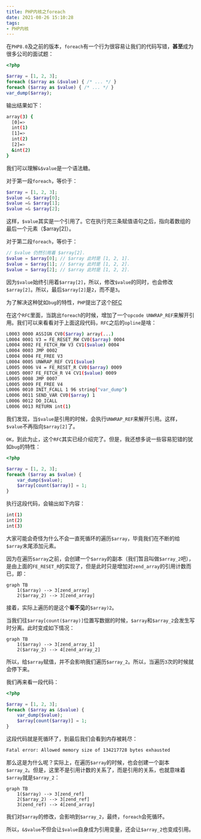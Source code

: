 ```yaml
---
title: PHP内核之foreach
date: 2021-08-26 15:10:28
tags:
- PHP内核
---
```


在`PHP8.0`及之前的版本，`foreach`有一个行为很容易让我们的代码写错，**甚至**成为很多公司的面试题：

```php
<?php

$array = [1, 2, 3];
foreach ($array as &$value) { /* ... */ }
foreach ($array as $value) { /* ... */ }
var_dump($array);
```

输出结果如下：

```bash
array(3) {
  [0]=>
  int(1)
  [1]=>
  int(2)
  [2]=>
  &int(2)
}
```

我们可以理解`&$value`是一个语法糖。

对于第一段`foreach`，等价于：

```php
$array = [1, 2, 3];
$value =& $array[0];
$value =& $array[1];
$value =& $array[2];
```

这样，`$value`其实是一个引用了。它在执行完三条赋值语句之后，指向着数组的最后一个元素（$array[2]）。

对于第二段`foreach`，等价于：

```php
// $value 仍然引用着 $array[2].
$value = $array[0]; // $array 此时是 [1, 2, 1].
$value = $array[1]; // $array 此时是 [1, 2, 2].
$value = $array[2]; // $array 此时是 [1, 2, 2].
```

因为`$value`始终引用着`$array[2]`，所以，修改`$value`的同时，也会修改`$array[2]`。所以，最后`$array[2]`是`2`，而不是`3`。

为了解决这种犹如`bug`的特性，`PHP`提出了这个[RFC](https://wiki.php.net/rfc/foreach_unwrap_ref)

在这个`RFC`里面，当跳出`foreach`的时候，增加了一个`opcode UNWRAP_REF`来解开引用。我们可以来看看对于上面这段代码，`RFC`之后的`opline`是啥：

```bash
L0003 0000 ASSIGN CV0($array) array(...)
L0004 0001 V3 = FE_RESET_RW CV0($array) 0004
L0004 0002 FE_FETCH_RW V3 CV1($value) 0004
L0004 0003 JMP 0002
L0004 0004 FE_FREE V3
L0004 0005 UNWRAP_REF CV1($value)
L0005 0006 V4 = FE_RESET_R CV0($array) 0009
L0005 0007 FE_FETCH_R V4 CV1($value) 0009
L0005 0008 JMP 0007
L0005 0009 FE_FREE V4
L0006 0010 INIT_FCALL 1 96 string("var_dump")
L0006 0011 SEND_VAR CV0($array) 1
L0006 0012 DO_ICALL
L0006 0013 RETURN int(1)
```

我们发现，当`$value`是引用的时候，会执行`UNWRAP_REF`来解开引用。这样，`$value`不再指向`$array[2]`了。

`OK`，到此为止，这个`RFC`其实已经介绍完了。但是，我还想多说一些容易犯错的犹如`bug`的特性：

```php
<?php

$array = [1, 2, 3];
foreach ($array as $value) {
    var_dump($value);
    $array[count($array)] = 1;
}
```

执行这段代码，会输出如下内容：

```bash
int(1)
int(2)
int(3)
```

大家可能会奇怪为什么不会一直死循环的遍历`$array`，毕竟我们在不断的给`$array`末尾添加元素。

因为在遍历`$array`之前，会创建一个`$array`的副本（我们暂且叫做`$array_2`吧），是由上面的`FE_RESET_R`的实现了，但是此时只是增加对`zend_array`的引用计数而已，即：

```mermaid
graph TB
    1($array) --> 3[zend_array]
    2($array_2) --> 3[zend_array]
```

接着，实际上遍历的是这个**看不见**的`$array)2`。

当我们往`$array[count($array)]`位置写数据的时候，`$array`和`$array_2`会发生写时分离。此时变成如下情况：

```mermaid
graph TB
    1($array) --> 3[zend_array_1]
    2($array_2) --> 4[zend_array_2]
```

所以，给`$array`赋值，并不会影响我们遍历`$array_2`。所以，当遍历`3`次的时候就会停下来。

我们再来看一段代码：

```php
<?php

$array = [1, 2, 3];
foreach ($array as &$value) {
    var_dump($value);
    $array[count($array)] = 1;
}
```

这段代码就是死循环了，到最后我们会看到内存被耗尽：

```bash
Fatal error: Allowed memory size of 134217728 bytes exhausted
```

那么这是为什么呢？实际上，在遍历`$array`的时候，也会创建一个副本`$array_2`。但是，这里不是引用计数的关系了，而是引用的关系，也就意味着`$array`就是`$array_2`：

```mermaid
graph TB
    1($array) --> 3[zend_ref]
    2($array_2) --> 3[zend_ref]
    3(zend_ref) --> 4[zend_array]
```

我们对`$array`的修改，会影响到`$array_2`，最终，`foreach`会死循环。

所以，`&$value`不但会让`$value`自身成为引用变量，还会让`$array_2`也变成引用。
